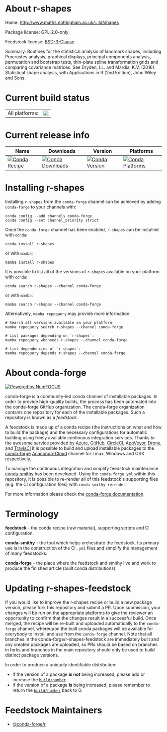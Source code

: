 About r-shapes
==============

Home: http://www.maths.nottingham.ac.uk/~ild/shapes

Package license: GPL-2.0-only

Feedstock license: [BSD-3-Clause](https://github.com/conda-forge/r-shapes-feedstock/blob/main/LICENSE.txt)

Summary: Routines for the statistical analysis of landmark shapes, including Procrustes analysis, graphical displays, principal components analysis, permutation and bootstrap tests, thin-plate spline transformation grids and comparing covariance matrices. See Dryden, I.L. and Mardia, K.V. (2016). Statistical shape analysis, with Applications in R (2nd Edition), John Wiley and Sons.

Current build status
====================


<table><tr><td>All platforms:</td>
    <td>
      <a href="https://dev.azure.com/conda-forge/feedstock-builds/_build/latest?definitionId=14724&branchName=main">
        <img src="https://dev.azure.com/conda-forge/feedstock-builds/_apis/build/status/r-shapes-feedstock?branchName=main">
      </a>
    </td>
  </tr>
</table>

Current release info
====================

| Name | Downloads | Version | Platforms |
| --- | --- | --- | --- |
| [![Conda Recipe](https://img.shields.io/badge/recipe-r--shapes-green.svg)](https://anaconda.org/conda-forge/r-shapes) | [![Conda Downloads](https://img.shields.io/conda/dn/conda-forge/r-shapes.svg)](https://anaconda.org/conda-forge/r-shapes) | [![Conda Version](https://img.shields.io/conda/vn/conda-forge/r-shapes.svg)](https://anaconda.org/conda-forge/r-shapes) | [![Conda Platforms](https://img.shields.io/conda/pn/conda-forge/r-shapes.svg)](https://anaconda.org/conda-forge/r-shapes) |

Installing r-shapes
===================

Installing `r-shapes` from the `conda-forge` channel can be achieved by adding `conda-forge` to your channels with:

```
conda config --add channels conda-forge
conda config --set channel_priority strict
```

Once the `conda-forge` channel has been enabled, `r-shapes` can be installed with `conda`:

```
conda install r-shapes
```

or with `mamba`:

```
mamba install r-shapes
```

It is possible to list all of the versions of `r-shapes` available on your platform with `conda`:

```
conda search r-shapes --channel conda-forge
```

or with `mamba`:

```
mamba search r-shapes --channel conda-forge
```

Alternatively, `mamba repoquery` may provide more information:

```
# Search all versions available on your platform:
mamba repoquery search r-shapes --channel conda-forge

# List packages depending on `r-shapes`:
mamba repoquery whoneeds r-shapes --channel conda-forge

# List dependencies of `r-shapes`:
mamba repoquery depends r-shapes --channel conda-forge
```


About conda-forge
=================

[![Powered by
NumFOCUS](https://img.shields.io/badge/powered%20by-NumFOCUS-orange.svg?style=flat&colorA=E1523D&colorB=007D8A)](https://numfocus.org)

conda-forge is a community-led conda channel of installable packages.
In order to provide high-quality builds, the process has been automated into the
conda-forge GitHub organization. The conda-forge organization contains one repository
for each of the installable packages. Such a repository is known as a *feedstock*.

A feedstock is made up of a conda recipe (the instructions on what and how to build
the package) and the necessary configurations for automatic building using freely
available continuous integration services. Thanks to the awesome service provided by
[Azure](https://azure.microsoft.com/en-us/services/devops/), [GitHub](https://github.com/),
[CircleCI](https://circleci.com/), [AppVeyor](https://www.appveyor.com/),
[Drone](https://cloud.drone.io/welcome), and [TravisCI](https://travis-ci.com/)
it is possible to build and upload installable packages to the
[conda-forge](https://anaconda.org/conda-forge) [Anaconda-Cloud](https://anaconda.org/)
channel for Linux, Windows and OSX respectively.

To manage the continuous integration and simplify feedstock maintenance
[conda-smithy](https://github.com/conda-forge/conda-smithy) has been developed.
Using the ``conda-forge.yml`` within this repository, it is possible to re-render all of
this feedstock's supporting files (e.g. the CI configuration files) with ``conda smithy rerender``.

For more information please check the [conda-forge documentation](https://conda-forge.org/docs/).

Terminology
===========

**feedstock** - the conda recipe (raw material), supporting scripts and CI configuration.

**conda-smithy** - the tool which helps orchestrate the feedstock.
                   Its primary use is in the construction of the CI ``.yml`` files
                   and simplify the management of *many* feedstocks.

**conda-forge** - the place where the feedstock and smithy live and work to
                  produce the finished article (built conda distributions)


Updating r-shapes-feedstock
===========================

If you would like to improve the r-shapes recipe or build a new
package version, please fork this repository and submit a PR. Upon submission,
your changes will be run on the appropriate platforms to give the reviewer an
opportunity to confirm that the changes result in a successful build. Once
merged, the recipe will be re-built and uploaded automatically to the
`conda-forge` channel, whereupon the built conda packages will be available for
everybody to install and use from the `conda-forge` channel.
Note that all branches in the conda-forge/r-shapes-feedstock are
immediately built and any created packages are uploaded, so PRs should be based
on branches in forks and branches in the main repository should only be used to
build distinct package versions.

In order to produce a uniquely identifiable distribution:
 * If the version of a package **is not** being increased, please add or increase
   the [``build/number``](https://docs.conda.io/projects/conda-build/en/latest/resources/define-metadata.html#build-number-and-string).
 * If the version of a package **is** being increased, please remember to return
   the [``build/number``](https://docs.conda.io/projects/conda-build/en/latest/resources/define-metadata.html#build-number-and-string)
   back to 0.

Feedstock Maintainers
=====================

* [@conda-forge/r](https://github.com/conda-forge/r/)

